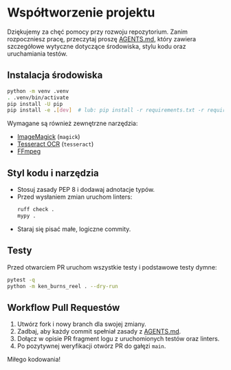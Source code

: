 # Współtworzenie projektu

Dziękujemy za chęć pomocy przy rozwoju repozytorium. Zanim rozpoczniesz pracę, przeczytaj proszę [AGENTS.md](agents.md), który zawiera szczegółowe wytyczne dotyczące środowiska, stylu kodu oraz uruchamiania testów.

## Instalacja środowiska

```bash
python -m venv .venv
. .venv/bin/activate
pip install -U pip
pip install -e .[dev]  # lub: pip install -r requirements.txt -r requirements-dev.txt
```

Wymagane są również zewnętrzne narzędzia:
- [ImageMagick](https://imagemagick.org) (`magick`)
- [Tesseract OCR](https://github.com/tesseract-ocr/tesseract) (`tesseract`)
- [FFmpeg](https://ffmpeg.org)

## Styl kodu i narzędzia

- Stosuj zasady PEP 8 i dodawaj adnotacje typów.
- Przed wysłaniem zmian uruchom linters:
  ```bash
  ruff check .
  mypy .
  ```
- Staraj się pisać małe, logiczne commity.

## Testy

Przed otwarciem PR uruchom wszystkie testy i podstawowe testy dymne:

```bash
pytest -q
python -m ken_burns_reel . --dry-run
```

## Workflow Pull Requestów

1. Utwórz fork i nowy branch dla swojej zmiany.
2. Zadbaj, aby każdy commit spełniał zasady z [AGENTS.md](agents.md).
3. Dołącz w opisie PR fragment logu z uruchomionych testów oraz linters.
4. Po pozytywnej weryfikacji otwórz PR do gałęzi `main`.

Miłego kodowania!
